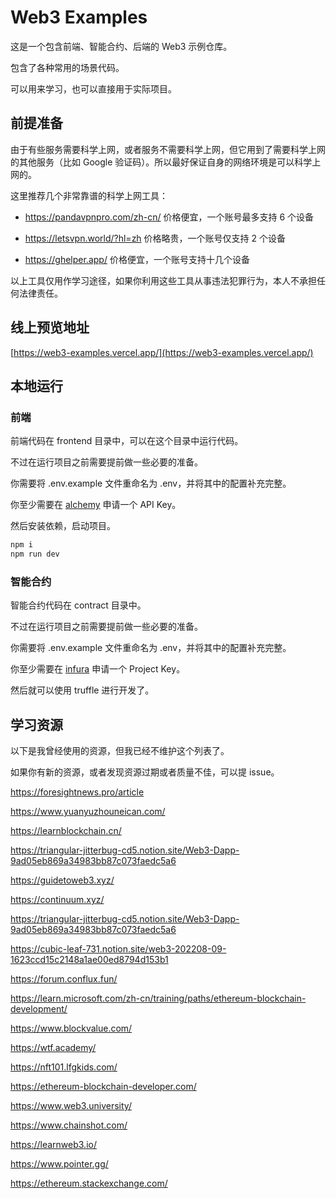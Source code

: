 # Web3 Examples

这是一个包含前端、智能合约、后端的 Web3 示例仓库。

包含了各种常用的场景代码。

可以用来学习，也可以直接用于实际项目。

## 前提准备

由于有些服务需要科学上网，或者服务不需要科学上网，但它用到了需要科学上网的其他服务（比如 Google 验证码）。所以最好保证自身的网络环境是可以科学上网的。

这里推荐几个非常靠谱的科学上网工具：

- <https://pandavpnpro.com/zh-cn/> 价格便宜，一个账号最多支持 6 个设备

- <https://letsvpn.world/?hl=zh> 价格略贵，一个账号仅支持 2 个设备

- <https://ghelper.app/> 价格便宜，一个账号支持十几个设备

以上工具仅用作学习途径，如果你利用这些工具从事违法犯罪行为，本人不承担任何法律责任。

## 线上预览地址

[https://web3-examples.vercel.app/](https://web3-examples.vercel.app/)

## 本地运行

### 前端

前端代码在 frontend 目录中，可以在这个目录中运行代码。

不过在运行项目之前需要提前做一些必要的准备。

你需要将 .env.example 文件重命名为 .env，并将其中的配置补充完整。

你至少需要在 [alchemy](https://www.alchemy.com/) 申请一个 API Key。

然后安装依赖，启动项目。

```bash
npm i
npm run dev
```

### 智能合约

智能合约代码在 contract 目录中。

不过在运行项目之前需要提前做一些必要的准备。

你需要将 .env.example 文件重命名为 .env，并将其中的配置补充完整。

你至少需要在 [infura](https://www.infura.io/) 申请一个 Project Key。

然后就可以使用 truffle 进行开发了。

## 学习资源

以下是我曾经使用的资源，但我已经不维护这个列表了。

如果你有新的资源，或者发现资源过期或者质量不佳，可以提 issue。

<https://foresightnews.pro/article>

<https://www.yuanyuzhouneican.com/>

<https://learnblockchain.cn/>

<https://triangular-jitterbug-cd5.notion.site/Web3-Dapp-9ad05eb869a34983bb87c073faedc5a6>

<https://guidetoweb3.xyz/>

<https://continuum.xyz/>

<https://triangular-jitterbug-cd5.notion.site/Web3-Dapp-9ad05eb869a34983bb87c073faedc5a6>

<https://cubic-leaf-731.notion.site/web3-202208-09-1623ccd15c2148a1ae00ed8794d153b1>

<https://forum.conflux.fun/>

<https://learn.microsoft.com/zh-cn/training/paths/ethereum-blockchain-development/>

<https://www.blockvalue.com/>

<https://wtf.academy/>

<https://nft101.lfgkids.com/>

<https://ethereum-blockchain-developer.com/>

<https://www.web3.university/>

<https://www.chainshot.com/>

<https://learnweb3.io/>

<https://www.pointer.gg/>

<https://ethereum.stackexchange.com/>